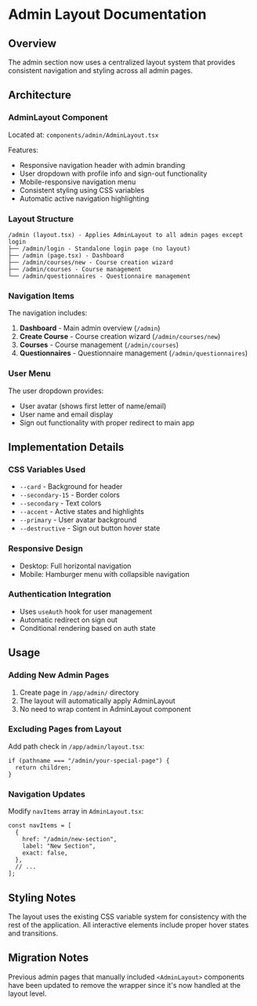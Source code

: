 # Admin Layout Documentation

## Overview

The admin section now uses a centralized layout system that provides consistent navigation and styling across all admin pages.

## Architecture

### AdminLayout Component

Located at: `components/admin/AdminLayout.tsx`

Features:

- Responsive navigation header with admin branding
- User dropdown with profile info and sign-out functionality
- Mobile-responsive navigation menu
- Consistent styling using CSS variables
- Automatic active navigation highlighting

### Layout Structure

```
/admin (layout.tsx) - Applies AdminLayout to all admin pages except login
├── /admin/login - Standalone login page (no layout)
├── /admin (page.tsx) - Dashboard
├── /admin/courses/new - Course creation wizard
├── /admin/courses - Course management
└── /admin/questionnaires - Questionnaire management
```

### Navigation Items

The navigation includes:

1. **Dashboard** - Main admin overview (`/admin`)
2. **Create Course** - Course creation wizard (`/admin/courses/new`)
3. **Courses** - Course management (`/admin/courses`)
4. **Questionnaires** - Questionnaire management (`/admin/questionnaires`)

### User Menu

The user dropdown provides:

- User avatar (shows first letter of name/email)
- User name and email display
- Sign out functionality with proper redirect to main app

## Implementation Details

### CSS Variables Used

- `--card` - Background for header
- `--secondary-15` - Border colors
- `--secondary` - Text colors
- `--accent` - Active states and highlights
- `--primary` - User avatar background
- `--destructive` - Sign out button hover state

### Responsive Design

- Desktop: Full horizontal navigation
- Mobile: Hamburger menu with collapsible navigation

### Authentication Integration

- Uses `useAuth` hook for user management
- Automatic redirect on sign out
- Conditional rendering based on auth state

## Usage

### Adding New Admin Pages

1. Create page in `/app/admin/` directory
2. The layout will automatically apply AdminLayout
3. No need to wrap content in AdminLayout component

### Excluding Pages from Layout

Add path check in `/app/admin/layout.tsx`:

```tsx
if (pathname === "/admin/your-special-page") {
  return children;
}
```

### Navigation Updates

Modify `navItems` array in `AdminLayout.tsx`:

```tsx
const navItems = [
  {
    href: "/admin/new-section",
    label: "New Section",
    exact: false,
  },
  // ...
];
```

## Styling Notes

The layout uses the existing CSS variable system for consistency with the rest of the application. All interactive elements include proper hover states and transitions.

## Migration Notes

Previous admin pages that manually included `<AdminLayout>` components have been updated to remove the wrapper since it's now handled at the layout level.
